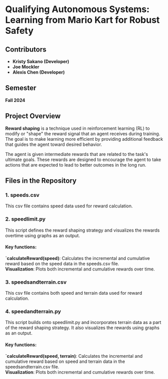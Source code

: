 # Qualifying Autonomous Systems: Learning from Mario Kart for Robust Safety

## Contributors
- **Kristy Sakano (Developer)**  
- **Joe Mockler**  
- **Alexis Chen (Developer)**  

## Semester
**Fall 2024**

## Project Overview
**Reward shaping** is a technique used in reinforcement learning (RL) to modify or "shape" the reward signal that an agent receives during training. The goal is to make learning more efficient by providing additional feedback that guides the agent toward desired behavior.  
  
The agent is given intermediate rewards that are related to the task's ultimate goals. These rewards are designed to encourage the agent to take actions that are expected to lead to better outcomes in the long run.

## Files in the Repository

### 1. speeds.csv
This csv file contains speed data used for reward calculation.

### 2. speedlimit.py
This script defines the reward shaping strategy and visualizes the rewards overtime using graphs as an output.

#### Key functions:
**`calculateReward(speed)**: Calculates the incremental and cumulative reward based on the speed data in the speeds.csv file.  
**Visualization**: Plots both incremental and cumulative rewards over time.

### 3. speedsandterrain.csv
This csv file contains both speed and terrain data used for reward calculation.

### 4. speedandterrain.py
This script builds onto speedlimit.py and incorporates terrain data as a part of the reward shaping strategy. It also visualizes the rewards using graphs as an output.

#### Key functions:
**`calculateReward(speed, terrain)**: Calculates the incremental and cumulative reward based on speed and terrain data in the speedsandterrain.csv file.  
**Visualization**: Plots both incremental and cumulative rewards over time.
